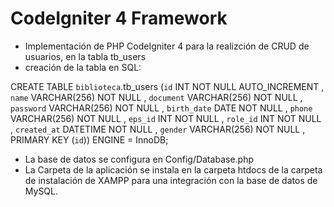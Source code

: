 # CodeIgniter 4 Framework

- Implementación de PHP CodeIgniter 4 para la realizción de CRUD de usuarios, en la tabla tb_users
- creación de la tabla en SQL:

CREATE TABLE `biblioteca`.tb_users (`id` INT NOT NULL AUTO_INCREMENT , `name` VARCHAR(256) NOT NULL , `document` VARCHAR(256) NOT NULL , `password` VARCHAR(256) NOT NULL , `birth_date` DATE NOT NULL , `phone` VARCHAR(256) NOT NULL , `eps_id` INT NOT NULL , `role_id` INT NOT NULL , `created_at` DATETIME NOT NULL , `gender` VARCHAR(256) NOT NULL , PRIMARY KEY (`id`)) ENGINE = InnoDB;

- La base de datos se configura en Config/Database.php
- La Carpeta de la aplicación se instala en la carpeta htdocs de la carpeta de instalación de XAMPP
 para una integración con la base de datos de MySQL.